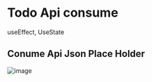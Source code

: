 # Todo Api consume

useEffect, UseState

## Conume Api Json Place Holder
![image](https://user-images.githubusercontent.com/52834318/189504809-009053f7-501e-46bd-b552-0f81fa3b68d1.png)


